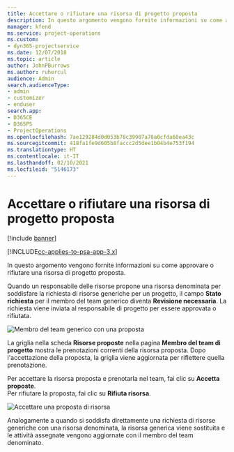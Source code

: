 ```yaml
---
title: Accettare o rifiutare una risorsa di progetto proposta
description: In questo argomento vengono fornite informazioni su come approvare o rifiutare una risorsa di progetto proposta.
manager: kfend
ms.service: project-operations
ms.custom:
- dyn365-projectservice
ms.date: 12/07/2018
ms.topic: article
author: JohnPBurrows
ms.author: ruhercul
audience: Admin
search.audienceType:
- admin
- customizer
- enduser
search.app:
- D365CE
- D365PS
- ProjectOperations
ms.openlocfilehash: 7ae129284d0d053b78c39907a78a0cfda60ea43c
ms.sourcegitcommit: 418fa1fe9d605b8faccc2d5dee1b04b4e753f194
ms.translationtype: HT
ms.contentlocale: it-IT
ms.lasthandoff: 02/10/2021
ms.locfileid: "5146173"
---
```

# <a name="accept-or-reject-a-proposed-project-resource"></a>Accettare o rifiutare una risorsa di progetto proposta

[!include [banner](../includes/psa-now-project-operations.md)]

[!INCLUDE[cc-applies-to-psa-app-3.x](../includes/cc-applies-to-psa-app-3x.md)]

In questo argomento vengono fornite informazioni su come approvare o rifiutare una risorsa di progetto proposta.

Quando un responsabile delle risorse propone una risorsa denominata per soddisfare la richiesta di risorse generiche per un progetto, il campo **Stato richiesta** per il membro del team generico diventa **Revisione necessaria**. La richiesta viene inviata al responsabile di progetto per essere approvata o rifiutata.

![Membro del team generico con una proposta](media/RM-how-to-19.png)

La griglia nella scheda **Risorse proposte** nella pagina **Membro del team di progetto** mostra le prenotazioni correnti della risorsa proposta. Dopo l'accettazione della proposta, la griglia viene aggiornata per riflettere quella prenotazione. 

Per accettare la risorsa proposta e prenotarla nel team, fai clic su **Accetta proposte**.  
Per rifiutare la proposta, fai clic su **Rifiuta risorsa**.

![Accettare una proposta di risorsa](media/RM-how-to-20.png) 

Analogamente a quando si soddisfa direttamente una richiesta di risorse generiche con una risorsa denominata, la risorsa generica viene sostituita e le attività assegnate vengono aggiornate con il membro del team denominato.
